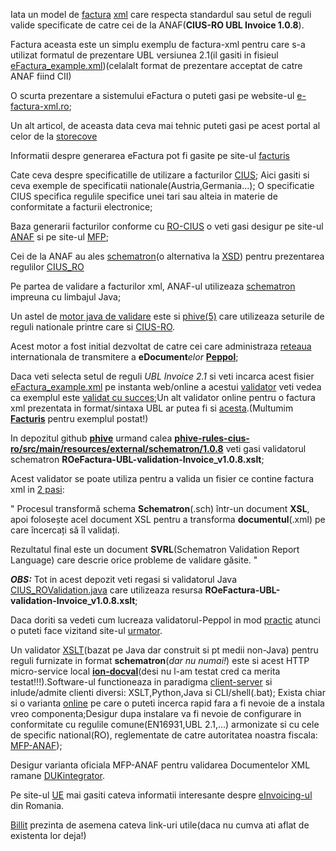 Iata un model de [factura](https://ro-efactura.ro/wp-content/uploads/2023/11/Model-factura-XML-NrReg-001.xml) [xml](https://www.w3schools.com/xml/xml_tree.asp) care respecta standardul sau setul de reguli valide specificate de catre cei de la ANAF(<b>CIUS-RO UBL Invoice 1.0.8</b>).

Factura aceasta este un simplu exemplu de factura-xml pentru care s-a utilizat formatul de prezentare UBL versiunea 2.1(il gasiti in fisieul [eFactura_example.xml](xml_scripts/eFactura_example.xml))(celalalt format de prezentare acceptat de catre ANAF fiind CII)

O scurta prezentare a sistemului eFactura o puteti gasi pe website-ul [e-factura-xml.ro](https://www.e-factura-xml.ro/);

Un alt articol, de aceasta data ceva mai tehnic puteti gasi pe acest portal al celor de la [storecove](https://www.storecove.com/blog/en/creating-your-own-ubl-invoice/?unbounce_brid=1716810954_6341546_59badda9e9ec63bce33b0a5dd7f4cad5)

Informatii despre generarea eFactura pot fi gasite pe site-ul [facturis](https://facturis-online.ro/e-factura/cum-sa-emiteti-singur-facturi-electronice-in-sistemul-anaf-ro-e-factura.html)

Cate ceva despre specificatille de utilizare a facturilor [CIUS](https://github.com/CenPC434/cius-extension-xml/tree/master); Aici gasiti si ceva exemple de specificatii nationale(Austria,Germania...); O specificatie CIUS specifica regulile specifice unei tari sau alteia in materie de conformitate a facturii electronice;

Baza generarii facturilor conforme cu [RO-CIUS](https://mfinante.gov.ro/documents/35673/1120722/ordin1366_MO10658112021.pdf) o veti gasi desigur pe site-ul [ANAF](https://mfinante.gov.ro/web/efactura/informatii-tehnice) si pe site-ul [MFP](https://mfinante.gov.ro/web/efactura); 

Cei de la ANAF au ales [schematron](https://hotfox.ro/forum/viewtopic.php?t=94&start=10)(o alternativa la [XSD](https://www.w3schools.com/xml/schema_intro.asp)) pentru prezentarea regulilor [CIUS_RO](https://mfinante.gov.ro/documents/35673/1120722/ordin1366_MO10658112021.pdf)

Pe partea de validare a facturilor xml, ANAF-ul utilizeaza [schematron](http://ldodds.com/papers/schematron_xsltuk.html) impreuna cu limbajul Java; 

Un astel de [motor java de validare](https://github.com/phax/phive) este si [phive(5)](https://github.com/phax/phive-rules/tree/master) care utilizeaza seturile de reguli nationale printre care si [CIUS-RO](https://github.com/phax/phive-rules/tree/master/phive-rules-cius-ro). 

Acest motor a fost initial dezvoltat de catre cei care administraza [reteaua](https://ecosio.com/en/blog/connecting-to-peppol-via-api-what-are-the-benefits/) internationala de transmitere a <b>eDocument</b><i>elor</i> <b>[Peppol](https://ecosio.com/en/peppol-and-xml-document-validator/)</b>; 

Daca veti selecta setul de reguli <i>UBL Invoice 2.1</i> si veti incarca acest fisier [eFactura_example.xml](xml_scripts/eFactura_example.xml) pe instanta web/online a acestui [validator](https://ecosio.com/en/peppol-and-xml-document-validator/) veti vedea ca exemplul este [validat cu succes](https://ademico-software.com/peppol-tools-api/#section/Authentication);Un alt validator online pentru o factura xml prezentata in format/sintaxa UBL ar putea fi si [acesta](https://www.itb.ec.europa.eu/invoice/upload).(Multumim [<b>Facturis</b>](https://facturis-online.ro/tag/xml-e-factura) pentru exemplul postat!)

In depozitul github [<b>phive</b>](https://github.com/phax/phive-rules/tree/master) urmand calea [<b>phive-rules-cius-ro/src/main/resources/external/schematron/1.0.8</b>](https://github.com/phax/phive-rules/tree/master/phive-rules-cius-ro/src/main/resources/external/schematron/1.0.8) veti gasi validatorul schematron 
<b>ROeFactura-UBL-validation-Invoice_v1.0.8.xslt</b>; 

Acest validator se poate utiliza pentru a valida un fisier ce contine factura xml in [2 pasi](https://stackoverflow.com/questions/57355078/how-to-validate-an-xml-using-a-sch-in-java-or-javascript):

" Procesul transformă schema <b>Schematron</b>(.sch) într-un document <b>XSL</b>, apoi folosește acel document XSL pentru a transforma <b>documentul</b>(.xml) pe care încercați să îl validați.
  
  Rezultatul final este un document <b>SVRL</b>(Schematron Validation Report Language) care descrie orice probleme de validare găsite. "

<i><b>OBS:</b></i> Tot in acest depozit veti regasi si validatorul Java [CIUS_ROValidation.java](https://github.com/phax/phive-rules/blob/master/phive-rules-cius-ro/src/main/java/com/helger/phive/ciusro/CIUS_ROValidation.java) care utilizeaza resursa <b>ROeFactura-UBL-validation-Invoice_v1.0.8.xslt</b>;


Daca doriti sa vedeti cum lucreaza validatorul-Peppol in mod [practic](https://www.gsis.gr/sites/default/files/eInvoice/Instructions%20to%20B2G%20Suppliers%20and%20certified%20PEPPOL%20Providers%20for%20the%20Greek%20PEPPOL%20BIS-EN-%20v1.0.pdf) atunci o puteti face vizitand site-ul [urmator](https://ionite.net/news-articles/2023-08-17_validating_peppol_documents/).

Un validator [XSLT](https://ion-docval.ionite.net/javadoc/1.0/)(bazat pe Java dar construit si pt medii non-Java) pentru reguli furnizate in format <b>schematron</b>(<i>dar nu numai!</i>) este si acest HTTP micro-service local [<b>ion-docval</b>](https://ion-docval.ionite.net/about/introduction/)(desi nu l-am testat cred ca merita testat!!!).Software-ul functioneaza in paradigma [client-server](https://github.com/ionite/ion-docval) si inlude/admite clienti diversi: XSLT,Python,Java si CLI/shell(.bat); Exista chiar si o varianta [online](https://test.peppolautoriteit.nl/validate) pe care o puteti incerca rapid fara a fi nevoie de a instala vreo componenta;Desigur dupa instalare va fi nevoie de configurare in conformitate cu regulile comune(EN16931,UBL 2.1,...) armonizate si cu cele de specific national(RO), reglementate de catre autoritatea noastra fiscala: [MFP-ANAF](https://test.peppolautoriteit.nl/validate));

Desigur varianta oficiala MFP-ANAF pentru validarea Documentelor XML ramane [DUKintegrator](https://static.anaf.ro/static/DUKIntegrator/DUKIntegrator.htm).

Pe site-ul [UE](https://www.vatupdate.com/2023/12/17/guide-on-the-use-of-the-national-electronic-invoicing-system-ro-e-invoice-english-translation/) mai gasiti cateva informatii interesante despre [eInvoicing-ul](https://ec.europa.eu/digital-building-blocks/sites/display/DIGITAL/eInvoicing+in+Romania) din Romania.

[Billit](https://www.billit.eu/en-int/peppol-access-point/anaf-e-invoicing-in-romania/) prezinta de asemena cateva link-uri utile(daca nu cumva ati aflat de existenta lor deja!)


